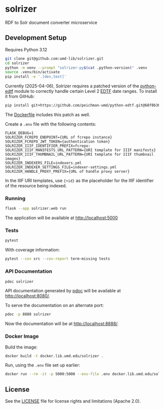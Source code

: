 # solrizer

RDF to Solr document converter microservice

## Development Setup

Requires Python 3.12

```zsh
git clone git@github.com:umd-lib/solrizer.git
cd solrizer
python -m venv --prompt "solrizer-py$(cat .python-version)" .venv
source .venv/bin/activate
pip install -e '.[dev,test]'
```

Currently (2025-04-06), Solrizer requires a patched version of the 
[python-edtf] module to correctly handle certain Level 2 [EDTF] date ranges. 
To install it from GitHub:

```zsh
pip install git+https://github.com/peichman-umd/python-edtf.git@68f0b36deee03a355e6bec9f255d718f0d9f032b
```

The [Dockerfile](Dockerfile) includes this patch as well.

Create a `.env` file with the following contents:

```
FLASK_DEBUG=1
SOLRIZER_FCREPO_ENDPOINT={URL of fcrepo instance}
SOLRIZER_FCREPO_JWT_TOKEN={authentication token}
SOLRIZER_IIIF_IDENTIFIER_PREFIX=fcrepo:
SOLRIZER_IIIF_MANIFESTS_URL_PATTERN={URI template for IIIF manifests}
SOLRIZER_IIIF_THUMBNAIL_URL_PATTERN={URI template for IIIF thumbnail images}
SOLRIZER_INDEXERS_FILE=indexers.yml
SOLRIZER_INDEXER_SETTINGS_FILE=indexer-settings.yml
SOLRIZER_HANDLE_PROXY_PREFIX={URL of handle proxy server}
```

In the IIIF URI templates, use `{+id}` as the placeholder for the IIIF 
identifier of the resource being indexed.

### Running

```zsh
flask --app solrizer.web run
```

The application will be available at <http://localhost:5000>

### Tests

```zsh
pytest
```

With coverage information:

```zsh
pytest --cov src --cov-report term-missing tests
```

### API Documentation

```zsh
pdoc solrizer
```

API documentation generated by [pdoc](https://pdoc.dev/)
will be available at <http://localhost:8080/>.

To serve the documentation on an alternate port:

```zsh
pdoc -p 8888 solrizer
```

Now the documentation will be at <http://localhost:8888/>.

### Docker Image

Build the image:

```zsh
docker build -t docker.lib.umd.edu/solrizer .
```

Run, using the `.env` file set up earlier:

```zsh
docker run --rm -it -p 5000:5000 --env-file .env docker.lib.umd.edu/solrizer
```

## License

See the [LICENSE](LICENSE.md) file for license rights and
limitations (Apache 2.0).


[python-edtf]: https://pypi.org/project/edtf/
[EDTF]: https://www.loc.gov/standards/datetime/
